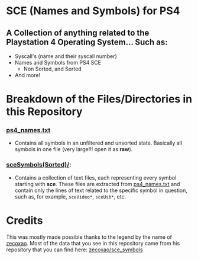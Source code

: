 # SCE (Names and Symbols) for PS4
## A Collection of anything related to the Playstation 4 Operating System... Such as:
- Syscall's (name and their syscall number)
- Names and Symbols from PS4 SCE
  - Non Sorted, and Sorted
- And more!

# Breakdown of the Files/Directories in this Repository
### [ps4_names.txt](/ps4_names.txt)
- Contains all symbols in an unfiltered and unsorted state. Basically all symbols in one file (very large!!! open it as **raw**).

### [sceSymbols(Sorted)/](/sceSymbols(Sorted)/):
- Contains a collection of text files, each representing every symbol starting with **sce**. These files are extracted from [ps4_names.txt](/ps4_names.txt) and contain only the lines of text related to the specific symbol in question, such as, for example, `sceVideo*`, `sceUsb*`, etc.


# Credits
This was mostly made possible thanks to the legend by the name of [zecoxao](https://github.com/zecoxao). Most of the data that you see in this repository came from his repository that you can find here: [zecoxao/sce_symbols](https://github.com/zecoxao/sce_symbols)
